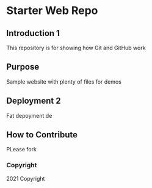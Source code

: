 # Starter Web Repo

## Introduction 1

This repository is for showing how Git and GitHub work

## Purpose

Sample website with plenty of files for demos

## Deployment 2

Fat depoyment 
de
## How to Contribute
PLease fork 

### Copyright

2021 Copyright